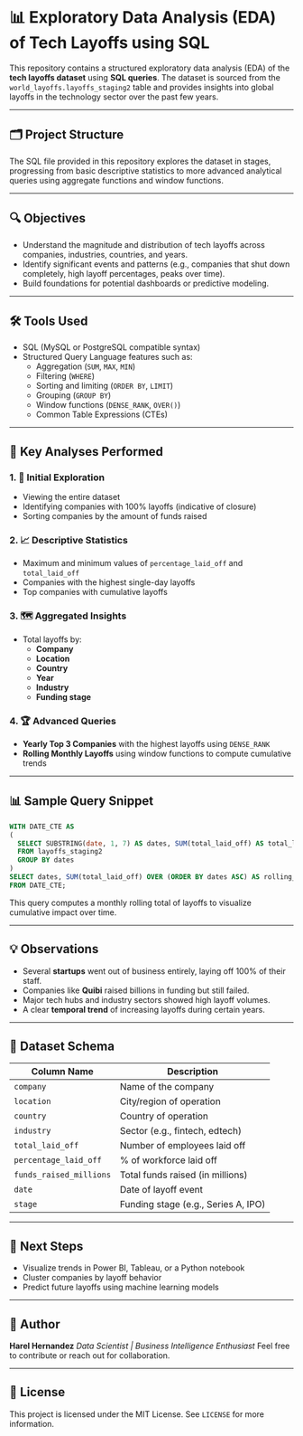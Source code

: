 # 📊 Exploratory Data Analysis (EDA) of Tech Layoffs using SQL

This repository contains a structured exploratory data analysis (EDA) of the **tech layoffs dataset** using **SQL queries**. The dataset is sourced from the `world_layoffs.layoffs_staging2` table and provides insights into global layoffs in the technology sector over the past few years.

---

## 🗂️ Project Structure

The SQL file provided in this repository explores the dataset in stages, progressing from basic descriptive statistics to more advanced analytical queries using aggregate functions and window functions.

---

## 🔍 Objectives

- Understand the magnitude and distribution of tech layoffs across companies, industries, countries, and years.
- Identify significant events and patterns (e.g., companies that shut down completely, high layoff percentages, peaks over time).
- Build foundations for potential dashboards or predictive modeling.

---

## 🛠️ Tools Used

- SQL (MySQL or PostgreSQL compatible syntax)
- Structured Query Language features such as:
  - Aggregation (`SUM`, `MAX`, `MIN`)
  - Filtering (`WHERE`)
  - Sorting and limiting (`ORDER BY`, `LIMIT`)
  - Grouping (`GROUP BY`)
  - Window functions (`DENSE_RANK`, `OVER()`)
  - Common Table Expressions (CTEs)

---

## 📌 Key Analyses Performed

### 1. 🧹 Initial Exploration
- Viewing the entire dataset
- Identifying companies with 100% layoffs (indicative of closure)
- Sorting companies by the amount of funds raised

### 2. 📈 Descriptive Statistics
- Maximum and minimum values of `percentage_laid_off` and `total_laid_off`
- Companies with the highest single-day layoffs
- Top companies with cumulative layoffs

### 3. 🗺️ Aggregated Insights
- Total layoffs by:
  - **Company**
  - **Location**
  - **Country**
  - **Year**
  - **Industry**
  - **Funding stage**

### 4. 🏆 Advanced Queries
- **Yearly Top 3 Companies** with the highest layoffs using `DENSE_RANK`
- **Rolling Monthly Layoffs** using window functions to compute cumulative trends

---

## 📊 Sample Query Snippet

```sql
WITH DATE_CTE AS 
(
  SELECT SUBSTRING(date, 1, 7) AS dates, SUM(total_laid_off) AS total_laid_off
  FROM layoffs_staging2
  GROUP BY dates
)
SELECT dates, SUM(total_laid_off) OVER (ORDER BY dates ASC) AS rolling_total_layoffs
FROM DATE_CTE;
````

This query computes a monthly rolling total of layoffs to visualize cumulative impact over time.

---

## 💡 Observations

* Several **startups** went out of business entirely, laying off 100% of their staff.
* Companies like **Quibi** raised billions in funding but still failed.
* Major tech hubs and industry sectors showed high layoff volumes.
* A clear **temporal trend** of increasing layoffs during certain years.

---

## 📁 Dataset Schema

| Column Name             | Description                         |
| ----------------------- | ----------------------------------- |
| `company`               | Name of the company                 |
| `location`              | City/region of operation            |
| `country`               | Country of operation                |
| `industry`              | Sector (e.g., fintech, edtech)      |
| `total_laid_off`        | Number of employees laid off        |
| `percentage_laid_off`   | % of workforce laid off             |
| `funds_raised_millions` | Total funds raised (in millions)    |
| `date`                  | Date of layoff event                |
| `stage`                 | Funding stage (e.g., Series A, IPO) |

---

## 🧭 Next Steps

* Visualize trends in Power BI, Tableau, or a Python notebook
* Cluster companies by layoff behavior
* Predict future layoffs using machine learning models

---

## 📌 Author

**Harel Hernandez**
*Data Scientist | Business Intelligence Enthusiast*
Feel free to contribute or reach out for collaboration.

---

## 📄 License

This project is licensed under the MIT License. See `LICENSE` for more information.
